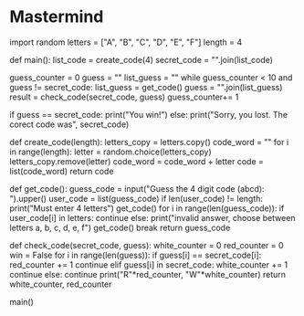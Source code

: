 # Mastermind
import random
letters = ["A", "B", "C", "D", "E", "F"]
length = 4

def main():
  list_code = create_code(4)
  secret_code = "".join(list_code)

  guess_counter = 0
  guess = ""
  list_guess = ""
  while guess_counter < 10 and guess != secret_code:
    list_guess = get_code()
    guess = "".join(list_guess)
    result = check_code(secret_code, guess)
    guess_counter+= 1
  

  if guess == secret_code:
    print("You win!")
  else:
    print("Sorry, you lost. The corect code was", secret_code)


def create_code(length):
  letters_copy = letters.copy()
  code_word = ""
  for i in range(length):
    letter = random.choice(letters_copy)
    letters_copy.remove(letter)
    code_word = code_word + letter
  code = list(code_word)
  return code

def get_code():
  guess_code = input("Guess the 4 digit code (abcd): ").upper()
  user_code = list(guess_code)
  if len(user_code) != length:
    print("Must enter 4 letters")
    get_code()
  for i in range(len(guess_code)):
    if user_code[i] in letters: 
      continue
    else:
      print("invalid answer, choose between letters a, b, c, d, e, f")
      get_code()
      break
  return guess_code


def check_code(secret_code, guess):
  white_counter = 0
  red_counter = 0
  win = False
  for i in range(len(guess)):
    if guess[i] == secret_code[i]:
      red_counter += 1
      continue
    elif guess[i] in secret_code:
      white_counter += 1
      continue
    else:
      continue
  print("R"*red_counter, "W"*white_counter)
  return white_counter, red_counter


main()

